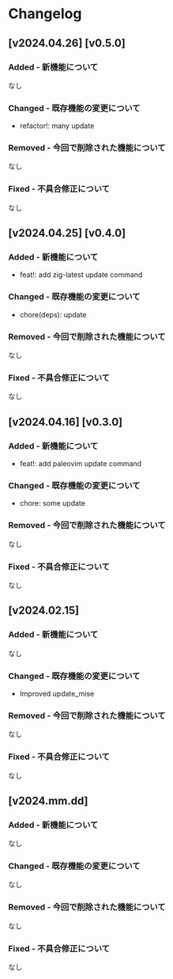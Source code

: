 # Changelog

## [v2024.04.26] [v0.5.0]

### Added - 新機能について

なし

### Changed - 既存機能の変更について

- refactor!: many update

### Removed - 今回で削除された機能について

なし

### Fixed - 不具合修正について

なし

## [v2024.04.25] [v0.4.0]

### Added - 新機能について

- feat!: add zig-latest update command

### Changed - 既存機能の変更について

- chore(deps): update

### Removed - 今回で削除された機能について

なし

### Fixed - 不具合修正について

なし

## [v2024.04.16] [v0.3.0]

### Added - 新機能について

- feat!: add paleovim update command

### Changed - 既存機能の変更について

- chore: some update

### Removed - 今回で削除された機能について

なし

### Fixed - 不具合修正について

なし

## [v2024.02.15]

### Added - 新機能について

なし

### Changed - 既存機能の変更について

- Improved update_mise

### Removed - 今回で削除された機能について

なし

### Fixed - 不具合修正について

なし

## [v2024.mm.dd]

### Added - 新機能について

なし

### Changed - 既存機能の変更について

なし

### Removed - 今回で削除された機能について

なし

### Fixed - 不具合修正について

なし

